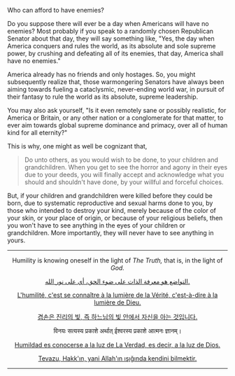 Who can afford to have enemies?

Do you suppose there will ever be a day when Americans will have no enemies? Most probably if you speak to a randomly chosen Republican Senator about that day, they will say something like, "Yes, the day when America conquers and rules the world, as its absolute and sole supreme power, by crushing and defeating all of its enemies, that day, America shall have no enemies." 

America already has no friends and only hostages. So, you might subsequently realize that, those warmongering Senators have always been aiming towards fueling a cataclysmic, never-ending world war, in pursuit of their fantasy to rule the world as its absolute, supreme leadership. 

You may also ask yourself, "Is it even remotely sane or possibly realistic, for America or Britain, or any other nation or a conglomerate for that matter, to ever aim towards global supreme dominance and primacy, over all of human kind for all eternity?"

This is why, one might as well be cognizant that,

>Do unto others, as you would wish to be done, to your children and grandchildren. When you get to see the horror and agony in their eyes due to your deeds, you will finally accept and acknowledge what you should and shouldn't have done, by your willful and forceful choices. 

But, if your children and grandchildren were killed before they could be born, due to systematic reproductive and sexual harms done to you, by those who intended to destroy your kind, merely because of the color of your skin, or your place of origin, or because of your religious beliefs, then you won't have to see anything in the eyes of your children or grandchildren. More importantly, they will never have to see anything in yours. 

---

<div align="center">

Humility is knowing oneself in the light of *The Truth,* that is, in the light of *God.* 

[التواضع هو معرفة الذات على ضوء الحق، أي على نور الله.](https://translate.google.com/?sl=auto&tl=ar&text=Humility%20is%20knowing%20oneself%20in%20the%20light%20of%20The%20Truth%2C%20that%20is%2C%20in%20the%20light%20of%20God.&op=translate) 

[L'humilité, c'est se connaître à la lumière de la Vérité, c'est-à-dire à la lumière de Dieu.](https://translate.google.com/?sl=en&tl=fr&text=Humility%20is%20knowing%20oneself%20in%20the%20light%20of%20The%20Truth%2C%20that%20is%2C%20in%20the%20light%20of%20God.&op=translate) 

[겸손은 진리의 빛, 즉 하느님의 빛 안에서 자신을 아는 것입니다.](https://translate.google.com/?sl=auto&tl=ko&text=Humility%20is%20knowing%20oneself%20in%20the%20light%20of%20The%20Truth%2C%20that%20is%2C%20in%20the%20light%20of%20God.&op=translate) 

विनयः सत्यस्य प्रकाशे अर्थात् ईश्वरस्य प्रकाशे आत्मनः ज्ञानम्। 

[Humildad es conocerse a la luz de La Verdad, es decir, a la luz de Dios.](https://translate.google.com/?sl=en&tl=es&text=Humility%20is%20knowing%20oneself%20in%20the%20light%20of%20The%20Truth%2C%20that%20is%2C%20in%20the%20light%20of%20God.&op=translate) 

[Tevazu, Hakk'ın, yani Allah'ın ışığında kendini bilmektir.](https://translate.google.com/?sl=en&tl=tr&text=Humility%20is%20knowing%20oneself%20in%20the%20light%20of%20The%20Truth%2C%20that%20is%2C%20in%20the%20light%20of%20God.&op=translate) 

<div>

---